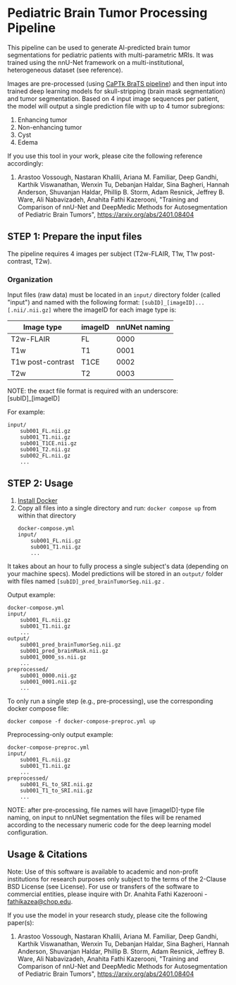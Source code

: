 # Pediatric Brain Tumor Processing Pipeline

This pipeline can be used to generate AI-predicted brain tumor segmentations for pediatric patients with multi-parametric MRIs. It was trained using the nnU-Net framework on a multi-institutional, heterogeneous dataset (see reference).

Images are pre-processed (using [CaPTk BraTS pipeline](https://cbica.github.io/CaPTk/preprocessing_brats.html)) and then input into trained deep learning models for skull-stripping (brain mask segmentation) and tumor segmentation. Based on 4 input image sequences per patient, the model will output a single prediction file with up to 4 tumor subregions:
1. Enhancing tumor
2. Non-enhancing tumor
3. Cyst
4. Edema

If you use this tool in your work, please cite the following reference accordingly:

1. Arastoo Vossough, Nastaran Khalili, Ariana M. Familiar, Deep Gandhi, Karthik Viswanathan, Wenxin Tu, Debanjan Haldar, Sina Bagheri, Hannah Anderson, Shuvanjan Haldar, Phillip B. Storm, Adam Resnick, Jeffrey B. Ware, Ali Nabavizadeh, Anahita Fathi Kazerooni, "Training and Comparison of nnU-Net and DeepMedic Methods for Autosegmentation of Pediatric Brain Tumors", https://arxiv.org/abs/2401.08404

## STEP 1: Prepare the input files

The pipeline requires 4 images per subject (T2w-FLAIR, T1w, T1w post-contrast, T2w).

### Organization

Input files (raw data) must be located in an `input/` directory folder (called "input") and named with the following format: `[subID]_[imageID]...[.nii/.nii.gz]` where the imageID for each image type is:

| Image type      | imageID | nnUNet naming |
| ----------- | ----------- | ----------- |
| T2w-FLAIR      | FL       | 0000        |
| T1w   | T1        | 0001        |
| T1w post-contrast   | T1CE        | 0002        |
| T2w   | T2        | 0003        |

NOTE: the exact file format is required with an underscore: [subID]_[imageID]

For example:
```
input/
    sub001_FL.nii.gz
    sub001_T1.nii.gz
    sub001_T1CE.nii.gz
    sub001_T2.nii.gz
    sub002_FL.nii.gz
    ...
```



## STEP 2: Usage

1. [Install Docker](https://docs.docker.com/engine/install/)
2. Copy all files into a single directory and run: `docker compose up` from within that directory
    ```
    docker-compose.yml
    input/
        sub001_FL.nii.gz
        sub001_T1.nii.gz
        ...
    ```

It takes about an hour to fully process a single subject's data (depending on your machine specs). Model predictions will be stored in an `output/` folder with files named `[subID]_pred_brainTumorSeg.nii.gz` .

Output example:
```
docker-compose.yml
input/
    sub001_FL.nii.gz
    sub001_T1.nii.gz
    ...
output/
    sub001_pred_brainTumorSeg.nii.gz
    sub001_pred_brainMask.nii.gz
    sub001_0000_ss.nii.gz
    ...
preprocessed/
    sub001_0000.nii.gz
    sub001_0001.nii.gz
    ...
```

To only run a single step (e.g., pre-processing), use the corresponding docker compose file:

```
docker compose -f docker-compose-preproc.yml up
```

Preprocessing-only output example:
```
docker-compose-preproc.yml
input/
    sub001_FL.nii.gz
    sub001_T1.nii.gz
    ...
preprocessed/
    sub001_FL_to_SRI.nii.gz
    sub001_T1_to_SRI.nii.gz
    ...
```

NOTE: after pre-processing, file names will have [imageID]-type file naming, on input to nnUNet segmentation the files will be renamed according to the necessary numeric code for the deep learning model configuration.

## Usage & Citations
Note: Use of this software is available to academic and non-profit institutions for research purposes only subject to the terms of the 2-Clause BSD License (see License). For use or transfers of the software to commercial entities, please inquire with Dr. Anahita Fathi Kazerooni - fathikazea@chop.edu. 

If you use the model in your research study, please cite the following paper(s):
1. Arastoo Vossough, Nastaran Khalili, Ariana M. Familiar, Deep Gandhi, Karthik Viswanathan, Wenxin Tu, Debanjan Haldar, Sina Bagheri, Hannah Anderson, Shuvanjan Haldar, Phillip B. Storm, Adam Resnick, Jeffrey B. Ware, Ali Nabavizadeh, Anahita Fathi Kazerooni, "Training and Comparison of nnU-Net and DeepMedic Methods for Autosegmentation of Pediatric Brain Tumors", https://arxiv.org/abs/2401.08404
